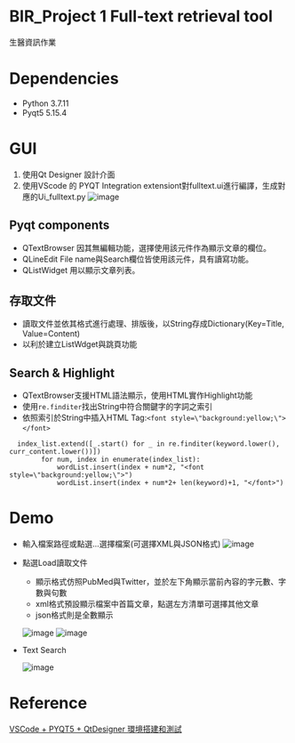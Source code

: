 # BIR_Project 1 Full-text retrieval tool
生醫資訊作業
# Dependencies
* Python 3.7.11
* Pyqt5 5.15.4
# GUI
1. 使用Qt Designer 設計介面
2. 使用VScode 的 PYQT Integration extensiont對fulltext.ui進行編譯，生成對應的Ui_fulltext.py
 ![image](https://user-images.githubusercontent.com/91927076/136767797-d928d97d-e9fb-4665-b2d5-e974396aa6e3.png)
## Pyqt components
* QTextBrowser
  因其無編輯功能，選擇使用該元件作為顯示文章的欄位。
* QLineEdit
  File name與Search欄位皆使用該元件，具有讀寫功能。
* QListWidget
  用以顯示文章列表。
## 存取文件
* 讀取文件並依其格式進行處理、排版後，以String存成Dictionary(Key=Title, Value=Content)
* 以利於建立ListWdget與跳頁功能
## Search & Highlight
* QTextBrowser支援HTML語法顯示，使用HTML實作Highlight功能
* 使用`re.finditer`找出String中符合關鍵字的字詞之索引
* 依照索引於String中插入HTML Tag:`<font style=\"background:yellow;\">` `</font>`
``` 
  index_list.extend([_.start() for _ in re.finditer(keyword.lower(), curr_content.lower())])
        for num, index in enumerate(index_list):
            wordList.insert(index + num*2, "<font style=\"background:yellow;\">")  
            wordList.insert(index + num*2+ len(keyword)+1, "</font>")     
``` 

# Demo
* 輸入檔案路徑或點選...選擇檔案(可選擇XML與JSON格式)
 ![image](https://user-images.githubusercontent.com/91927076/136768404-6c3d2310-1543-4c63-8a30-d4cf0a6c5eba.png)
* 點選Load讀取文件
  * 顯示格式仿照PubMed與Twitter，並於左下角顯示當前內容的字元數、字數與句數
  * xml格式預設顯示檔案中首篇文章，點選左方清單可選擇其他文章
  * json格式則是全數顯示
 
  ![image](https://user-images.githubusercontent.com/91927076/136770259-9a4e7959-a3c5-41d7-a8e7-cee76b357046.png)
  ![image](https://user-images.githubusercontent.com/91927076/136769722-55c9f991-16a2-4241-be2a-4533e4007e0d.png)

* Text Search

  ![image](https://user-images.githubusercontent.com/91927076/136770708-fded8631-d96f-41d8-af09-925003e1c66d.png)

# Reference
[VSCode + PYQT5 + QtDesigner 環境搭建和測試](https://www.itread01.com/content/1541809161.html)
